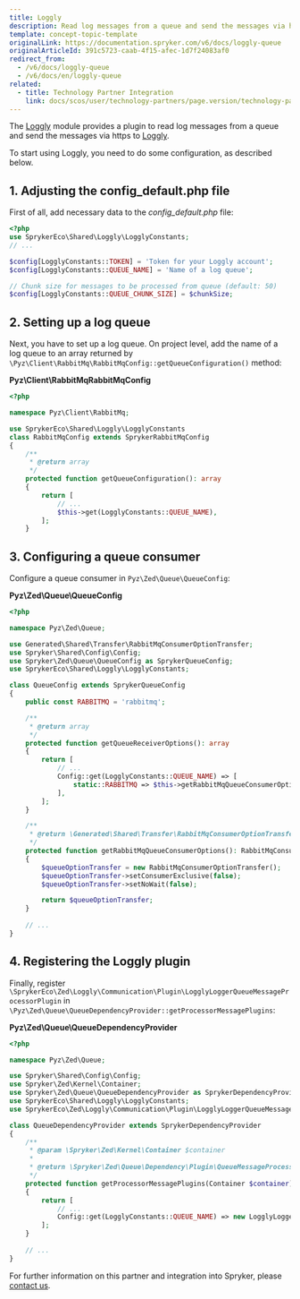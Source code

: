 ```yaml
---
title: Loggly
description: Read log messages from a queue and send the messages via https by integrating Loggly into the Spryker Commerce OS.
template: concept-topic-template
originalLink: https://documentation.spryker.com/v6/docs/loggly-queue
originalArticleId: 391c5723-caab-4f15-afec-1d7f24083af0
redirect_from:
  - /v6/docs/loggly-queue
  - /v6/docs/en/loggly-queue
related:
  - title: Technology Partner Integration
    link: docs/scos/user/technology-partners/page.version/technology-partner-integration.html
---
```


The [Loggly](https://github.com/spryker-eco/loggly) module provides a plugin to read log messages from a queue and send the messages via https to [Loggly](https://www.loggly.com/).

To start using Loggly, you need to do some configuration, as described below.

## 1. Adjusting the config_default.php file
First of all, add necessary data to the *config_default.php* file:

```php
<?php
use SprykerEco\Shared\Loggly\LogglyConstants;
// ...

$config[LogglyConstants::TOKEN] = 'Token for your Loggly account';
$config[LogglyConstants::QUEUE_NAME] = 'Name of a log queue';

// Chunk size for messages to be processed from queue (default: 50)
$config[LogglyConstants::QUEUE_CHUNK_SIZE] = $chunkSize;

```

## 2. Setting up a log queue
Next, you have to set up a log queue. On project level, add the name of a log queue to an array returned by `\Pyz\Client\RabbitMq\RabbitMqConfig::getQueueConfiguration()` method:

**Pyz\Client\RabbitMqRabbitMqConfig**

```php
<?php

namespace Pyz\Client\RabbitMq;

use SprykerEco\Shared\Loggly\LogglyConstants
class RabbitMqConfig extends SprykerRabbitMqConfig
{
    /**
     * @return array
     */
    protected function getQueueConfiguration(): array
    {
        return [
            // ...
            $this->get(LogglyConstants::QUEUE_NAME),
        ];
    }
```

## 3. Configuring a queue consumer
Configure a queue consumer in `Pyz\Zed\Queue\QueueConfig`:

**Pyz\Zed\Queue\QueueConfig**

```php
<?php

namespace Pyz\Zed\Queue;

use Generated\Shared\Transfer\RabbitMqConsumerOptionTransfer;
use Spryker\Shared\Config\Config;
use Spryker\Zed\Queue\QueueConfig as SprykerQueueConfig;
use SprykerEco\Shared\Loggly\LogglyConstants;

class QueueConfig extends SprykerQueueConfig
{
    public const RABBITMQ = 'rabbitmq';

    /**
     * @return array
     */
    protected function getQueueReceiverOptions(): array
    {
        return [
            // ...
            Config::get(LogglyConstants::QUEUE_NAME) => [
                static::RABBITMQ => $this->getRabbitMqQueueConsumerOptions(),
            ],
        ];
    }

    /**
     * @return \Generated\Shared\Transfer\RabbitMqConsumerOptionTransfer
     */
    protected function getRabbitMqQueueConsumerOptions(): RabbitMqConsumerOptionTransfer
    {
        $queueOptionTransfer = new RabbitMqConsumerOptionTransfer();
        $queueOptionTransfer->setConsumerExclusive(false);
        $queueOptionTransfer->setNoWait(false);

        return $queueOptionTransfer;
    }
    
    // ...
}
```

## 4. Registering the Loggly plugin

Finally, register `\SprykerEco\Zed\Loggly\Communication\Plugin\LogglyLoggerQueueMessageProcessorPlugin` in  `\Pyz\Zed\Queue\QueueDependencyProvider::getProcessorMessagePlugins`:

**Pyz\Zed\Queue\QueueDependencyProvider**

```php
<?php

namespace Pyz\Zed\Queue;

use Spryker\Shared\Config\Config;
use Spryker\Zed\Kernel\Container;
use Spryker\Zed\Queue\QueueDependencyProvider as SprykerDependencyProvider;
use SprykerEco\Shared\Loggly\LogglyConstants;
use SprykerEco\Zed\Loggly\Communication\Plugin\LogglyLoggerQueueMessageProcessorPlugin;

class QueueDependencyProvider extends SprykerDependencyProvider
{
    /**
     * @param \Spryker\Zed\Kernel\Container $container
     *
     * @return \Spryker\Zed\Queue\Dependency\Plugin\QueueMessageProcessorPluginInterface[]
     */
    protected function getProcessorMessagePlugins(Container $container)
    {
        return [
            // ...
            Config::get(LogglyConstants::QUEUE_NAME) => new LogglyLoggerQueueMessageProcessorPlugin(),
        ];
    }
    
    // ...
}
```

For further information on this partner and integration into Spryker, please [contact us](https://spryker.force.com/support/s/).


